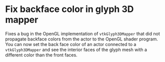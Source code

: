 # Fix backface color in glyph 3D mapper

Fixes a bug in the OpenGL implementation of `vtkGlyph3DMapper` that did not propagate backface colors
from the actor to the OpenGL shader program. You can now set the back face color of an actor connected
to a `vtkGlyph3DMapper` and see the interior faces of the glyph mesh with a different color than the
front faces.
